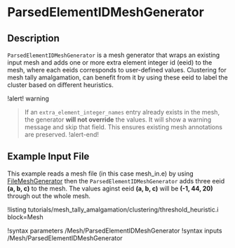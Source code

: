 # ParsedElementIDMeshGenerator


## Description

`ParsedElementIDMeshGenerator` is a mesh generator that wraps an existing input mesh and adds one or
more extra element integer id (eeid) to the mesh, where each eeids corresponds to user-defined values.
Clustering for mesh tally amalgamation, can benefit from it by using these eeid to label the cluster 
based on different heuristics.

!alert! warning
>If an `extra_element_integer_names` entry already exists in the mesh, the generator **will not override** the values.
>It will show a warning message and skip that field.
>This ensures existing mesh annotations are preserved.
!alert-end!

## Example Input File
This example reads a mesh file (in this case mesh_in.e) by using [FileMeshGenerator](FileMeshGenerator.md)
then the `ParsedElementIDMeshGenerator` adds three eeid **(a, b, c)** to the mesh. The values aginst eeid **(a, b, c)** will be **(-1, 44, 20)** through out the whole mesh.

!listing tutorials/mesh_tally_amalgamation/clustering/threshold_heuristic.i
block=Mesh


!syntax parameters /Mesh/ParsedElementIDMeshGenerator
!syntax inputs /Mesh/ParsedElementIDMeshGenerator